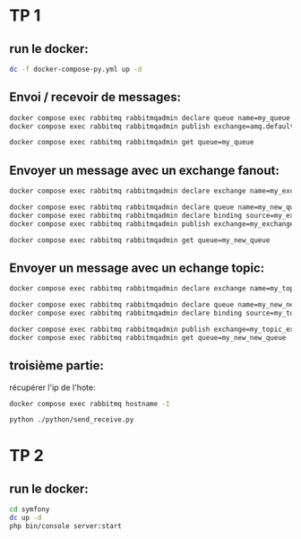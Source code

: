 # TP 1

## run le docker:

```bash
dc -f docker-compose-py.yml up -d
```

## Envoi / recevoir de messages:

```bash
docker compose exec rabbitmq rabbitmqadmin declare queue name=my_queue
docker compose exec rabbitmq rabbitmqadmin publish exchange=amq.default routing_key=my_queue payload="test"
```

```bash
docker compose exec rabbitmq rabbitmqadmin get queue=my_queue
```

## Envoyer un message avec un exchange fanout:

```bash
docker compose exec rabbitmq rabbitmqadmin declare exchange name=my_exchange type=fanout
```

```bash
docker compose exec rabbitmq rabbitmqadmin declare queue name=my_new_queue
docker compose exec rabbitmq rabbitmqadmin declare binding source=my_exchange destination=my_new_queue
docker compose exec rabbitmq rabbitmqadmin publish exchange=my_exchange routing_key= payload="Hello World"
```

```bash
docker compose exec rabbitmq rabbitmqadmin get queue=my_new_queue
```


## Envoyer un message avec un echange topic:

```bash
docker compose exec rabbitmq rabbitmqadmin declare exchange name=my_topic_exchange type=topic
```

```bash
docker compose exec rabbitmq rabbitmqadmin declare queue name=my_new_new_queue
docker compose exec rabbitmq rabbitmqadmin declare binding source=my_topic_exchange destination=my_new_new_queue routing_key="my.topic.*"
```

```bash
docker compose exec rabbitmq rabbitmqadmin publish exchange=my_topic_exchange routing_key="my.topic.test" payload="Hello World 2"
docker compose exec rabbitmq rabbitmqadmin get queue=my_new_new_queue
```

## troisième partie:

récupérer l'ip de l'hote:

```bash
docker compose exec rabbitmq hostname -I
```

```bash
python ./python/send_receive.py
```

# TP 2

## run le docker:

```bash
cd symfony
dc up -d
php bin/console server:start
```